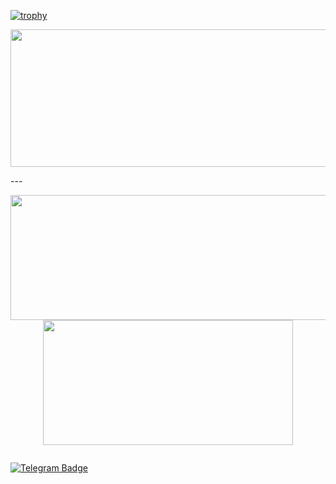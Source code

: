 [![trophy](https://github-profile-trophy.vercel.app/?username=Anisan&title=Stars,Followers,Commits,Repositories,MultipleLang,PullRequest&theme=onedark)](https://github.com/ryo-ma/github-profile-trophy)

<p align="center">
  <img width="800" height="220" src="https://streak-stats.demolab.com?user=Anisan&hide_border=true&border_radius=5&card_width=800">
</p>
---
<p align="center">
  <img width="600" height="200" src="https://github-readme-stats.vercel.app/api?username=Anisan&show_icons=true">
  <img width="400" height="200" src="https://github-readme-stats.vercel.app/api/top-langs/?username=Anisan&size_weight=0.0005&count_weight=0.3&layout=compact">
</p>

<div id="header" align="center">
  <img src="https://komarev.com/ghpvc/?username=anisan&style=for-the-badge&color=orange" alt=""/>
</div>

[![Telegram Badge](https://img.shields.io/badge/Telegram-blue?style=for-the-badge&logo=telegram&logoColor=white)](https://t.me/osysHome)
